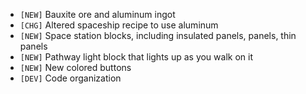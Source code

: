 - `[NEW]` Bauxite ore and aluminum ingot
- `[CHG]` Altered spaceship recipe to use aluminum
- `[NEW]` Space station blocks, including insulated panels, panels, thin panels
- `[NEW]` Pathway light block that lights up as you walk on it
- `[NEW]` New colored buttons
- `[DEV]` Code organization
